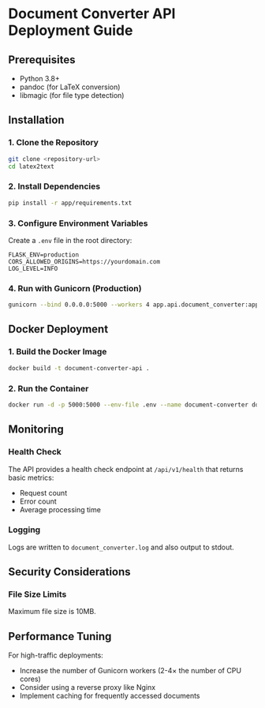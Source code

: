 # Document Converter API Deployment Guide

## Prerequisites
- Python 3.8+
- pandoc (for LaTeX conversion)
- libmagic (for file type detection)

## Installation

### 1. Clone the Repository
```bash
git clone <repository-url>
cd latex2text
```

### 2. Install Dependencies
```bash
pip install -r app/requirements.txt
```

### 3. Configure Environment Variables
Create a `.env` file in the root directory:
```
FLASK_ENV=production
CORS_ALLOWED_ORIGINS=https://yourdomain.com
LOG_LEVEL=INFO
```

### 4. Run with Gunicorn (Production)
```bash
gunicorn --bind 0.0.0.0:5000 --workers 4 app.api.document_converter:app
```

## Docker Deployment

### 1. Build the Docker Image
```bash
docker build -t document-converter-api .
```

### 2. Run the Container
```bash
docker run -d -p 5000:5000 --env-file .env --name document-converter document-converter-api
```

## Monitoring

### Health Check
The API provides a health check endpoint at `/api/v1/health` that returns basic metrics:
- Request count
- Error count
- Average processing time

### Logging
Logs are written to `document_converter.log` and also output to stdout.

## Security Considerations

### File Size Limits
Maximum file size is 10MB.

## Performance Tuning

For high-traffic deployments:
- Increase the number of Gunicorn workers (2-4× the number of CPU cores)
- Consider using a reverse proxy like Nginx
- Implement caching for frequently accessed documents
